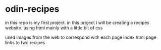 # odin-recipes
in  this repo is my first project.
in this project i will be creating a recipes website. using html mainly with a little bit of css

used images from the web to correspond with each page 
index.html page links to two recipes
